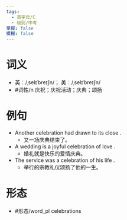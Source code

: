 ```yaml
---
tags:
  - 首字母/C
  - 级别/中考
掌握: false
模糊: false
---
```

# 词义
- 英：/ˌselɪˈbreɪʃn/； 美：/ˌselɪˈbreɪʃn/
- #词性/n  庆祝；庆祝活动；庆典；颂扬
# 例句
- Another celebration had drawn to its close .
	- 又一场庆典结束了。
- A wedding is a joyful celebration of love .
	- 婚礼就是快乐的爱情庆典。
- The service was a celebration of his life .
	- 举行的宗教礼仪颂扬了他的一生。
# 形态
- #形态/word_pl celebrations
